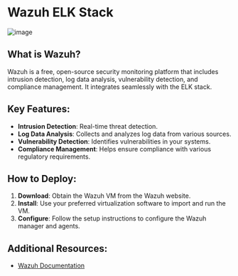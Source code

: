 # Wazuh ELK Stack
![image](https://github.com/phantom0004/elk-stack-tools/assets/42916447/7d6947ac-a25b-4780-b3d3-a68d7d3d67fb)

## What is Wazuh?
Wazuh is a free, open-source security monitoring platform that includes intrusion detection, log data analysis, vulnerability detection, and compliance management. It integrates seamlessly with the ELK stack.

## Key Features:
- **Intrusion Detection**: Real-time threat detection.
- **Log Data Analysis**: Collects and analyzes log data from various sources.
- **Vulnerability Detection**: Identifies vulnerabilities in your systems.
- **Compliance Management**: Helps ensure compliance with various regulatory requirements.

## How to Deploy:
1. **Download**: Obtain the Wazuh VM from the Wazuh website.
2. **Install**: Use your preferred virtualization software to import and run the VM.
3. **Configure**: Follow the setup instructions to configure the Wazuh manager and agents.

## Additional Resources:
- [Wazuh Documentation](https://documentation.wazuh.com/)
